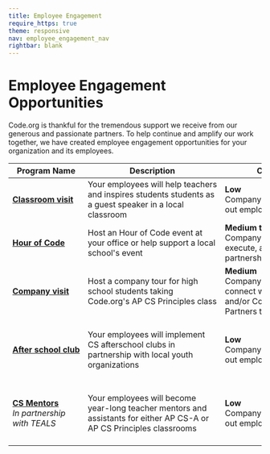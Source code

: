 ```yaml
---
title: Employee Engagement
require_https: true
theme: responsive
nav: employee_engagement_nav
rightbar: blank
---
```



# Employee Engagement Opportunities

Code.org is thankful for the tremendous support we receive from our generous and passionate partners. To help continue and amplify our work together, we have created employee engagement opportunities for your organization and its employees.

| Program Name | Description | Company&nbsp;Lift | Employee&nbsp;Lift |
|-------- | -------- | -------- | --------|
|[<strong>Classroom&nbsp;visit</strong>](/engagement/classroom)| Your&nbsp;employees&nbsp;will&nbsp;help&nbsp;teachers and inspires students students as a guest speaker in a local classroom|<strong>Low</strong><br/>Company&nbsp;administrators&nbsp;send<br/>out&nbsp;employee&nbsp;communications|<strong>Low</strong><br/>Employees&nbsp;volunteer&nbsp;in&nbsp;a<br/>classroom|
|[<strong>Hour&nbsp;of&nbsp;Code<strong>](/engagement/hour-of-code)|Host an Hour of Code event at your office or help support a local school's event|<strong>Medium&nbsp;to&nbsp;High</strong><br/>Company administrators plan, execute, and/or support in partnership with a local school|<strong>Low</strong><br/>Employees volunteer at event|
|[<strong>Company&nbsp;visit</strong>](/engagement/company-visit)| Host a company tour for high school students taking Code.org's AP CS Principles class|<strong>Medium</strong><br/>Company administrators connect with local schools and/or Code.org Regional Partners to plan event|<strong>Low</strong><br/>Employees volunteer at event|
|<strong>[After&nbsp;school&nbsp;club](/engagement/after-school)</strong>|Your employees will implement CS afterschool clubs in partnership with local youth organizations|<strong>Low</strong><br/>Company administrators send out employee communications|<strong>High</strong><br/>Employees connect with local youth organizations to plan and implement an after school club|
|[<strong>CS&nbsp;Mentors</strong><br/>](/engagement/cs-mentors)<i>In partnership with TEALS| Your employees will become year-long teacher mentors and assistants for either AP CS-A or AP CS Principles classrooms|<strong>Low</strong><br/>Company administrators send out employee communications|<strong>High</strong><br/>Employee is vetted and matched through TEALS and spends 2+ hours a week volunteering during the school year|

<br>
<br>
